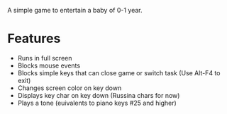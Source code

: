 A simple game to entertain a baby of 0-1 year.

Features
======
* Runs in full screen
* Blocks mouse events
* Blocks simple keys that can close game or switch task (Use Alt-F4 to exit)
* Changes screen color on key down
* Displays key char on key down (Russina chars for now)
* Plays a tone (euivalents to piano keys #25 and higher)
